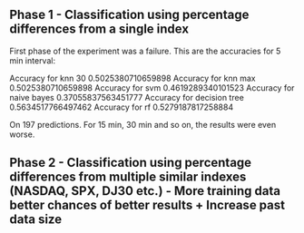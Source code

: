 ## Phase 1 - Classification using percentage differences from a single index

First phase of the experiment was a failure. This are the accuracies for 5 min interval:

Accuracy for knn 30 0.5025380710659898
Accuracy for knn max 0.5025380710659898
Accuracy for svm 0.4619289340101523
Accuracy for naive bayes 0.37055837563451777
Accuracy for decision tree 0.5634517766497462
Accuracy for rf 0.5279187817258884

On 197 predictions. For 15 min, 30 min and so on, the results were even worse.

## Phase 2 - Classification using percentage differences from multiple similar indexes (NASDAQ, SPX, DJ30 etc.) - More training data better chances of better results + Increase past data size